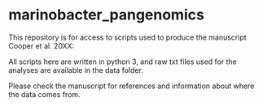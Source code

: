 # marinobacter_pangenomics

This repository is for access to scripts used to produce the manuscript Cooper et al. 20XX: 

All scripts here are written in python 3, and raw txt files used for the analyses are available in the data folder. 

Please check the manuscript for references and information about where the data comes from.
